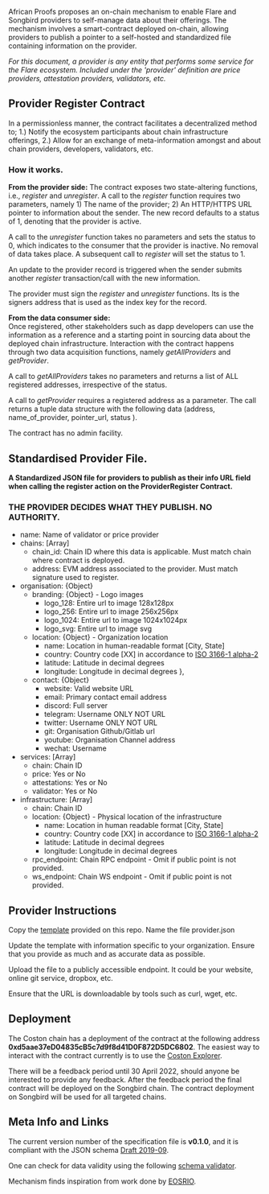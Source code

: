 African Proofs proposes an on-chain mechanism to enable Flare and Songbird providers to self-manage data about their offerings. The mechanism involves a smart-contract deployed on-chain, allowing providers to publish a pointer to a self-hosted and standardized file containing information on the provider. 

*For this document, a provider is any entity that performs some service for the Flare ecosystem. Included under the 'provider' definition are price providers, attestation providers, validators, etc.*

## Provider Register Contract
In a permissionless manner, the contract facilitates a decentralized method to; 1.) Notify the ecosystem participants about chain infrastructure offerings, 2.) Allow for an exchange of meta-information amongst and about chain providers, developers, validators, etc.

### How it works.

**From the provider side:**
The contract exposes two state-altering functions, i.e., *register* and *unregister*. 
A call to the *register* function requires two parameters, namely 1) The name of the provider; 2) An HTTP/HTTPS URL pointer to information about the sender. The new record defaults to a status of 1, denoting that the provider is active. 

A call to the *unregister* function takes no parameters and sets the status to 0, which indicates to the consumer that the provider is inactive. No removal of data takes place. A subsequent call to *register* will set the status to 1.

An update to the provider record is triggered when the sender submits another *register* transaction/call with the new information.

The provider must sign the *register* and *unregister* functions. Its is the signers address that is used as the index key for the record.

**From the data consumer side:**   
Once registered, other stakeholders such as dapp developers can use the information as a reference and a starting point in sourcing data about the deployed chain infrastructure. Interaction with the contract happens through two data acquisition functions, namely *getAllProviders* and *getProvider*.

A call to *getAllProviders* takes no parameters and returns a list of ALL registered addresses, irrespective of the status.

A call to *getProvider* requires a registered address as a parameter. The call returns a tuple data structure with the following data (address, name_of_provider, pointer_url, status ).

The contract has no admin facility.


## Standardised Provider File.
**A Standardized JSON file for providers to publish as their info URL field when calling the register action on the ProviderRegister Contract.**

### THE PROVIDER DECIDES WHAT THEY PUBLISH. NO AUTHORITY.

- name: Name of validator or price provider
- chains: [Array]
    - chain_id: Chain ID where this data is applicable. Must match chain where contract is deployed.
    - address: EVM address associated to the provider. Must match signature used to register.
- organisation: {Object}
  - branding: {Object} - Logo images
      - logo_128: Entire url to image 128x128px
      - logo_256: Entire url to image 256x256px 
      - logo_1024: Entire url to image 1024x1024px
      - logo_svg: Entire url to image svg
   - location: {Object} - Organization location
      - name: Location in human-readable format [City, State]
      - country: Country code [XX] in accordance to [ISO 3166-1 alpha-2](https://en.wikipedia.org/wiki/ISO_3166-1_alpha-2)
      - latitude: Latitude in decimal degrees
      - longitude: Longitude in decimal degrees
    },
  - contact: {Object} 
    - website: Valid website URL
    - email: Primary contact email address
    - discord: Full server
    - telegram: Username ONLY NOT URL
    - twitter: Username ONLY NOT URL
    - git: Organisation Github/Gitlab url
    - youtube: Organisation Channel address
    - wechat: Username
- services: [Array]
  - chain: Chain ID
  - price: Yes or No
  - attestations: Yes or No
  - validator: Yes or No
- infrastructure: [Array]
    - chain: Chain ID
    - location: {Object} - Physical location of the infrastructure
        - name: Location in human readable format [City, State]
        - country: Country code [XX] in accordance to [ISO 3166-1 alpha-2](https://en.wikipedia.org/wiki/ISO_3166-1_alpha-2)
        - latitude: Latitude in decimal degrees
        - longitude: Longitude in decimal degrees
    - rpc_endpoint: Chain RPC endpoint - Omit if public point is not provided.
    - ws_endpoint: Chain WS endpoint - Omit if public point is not provided.

## Provider Instructions 
Copy the [template](https://github.com/africanproofs/provider-register/blob/main/assets/provider.template.json) provided on this repo. Name the file provider.json

Update the template with information specific to your organization. Ensure that you provide as much and as accurate data as possible.

Upload the file to a publicly accessible endpoint. It could be your website, online git service, dropbox, etc.

Ensure that the URL is downloadable by tools such as curl, wget, etc.

## Deployment

The Coston chain has a deployment of the contract at the following address **0xd5aae37eD04835cB5c7d9f8d41D0F872D5DC6802**. 
The easiest way to interact with the contract currently is to use the [Coston Explorer](https://coston-explorer.flare.network/address/0xd5aae37eD04835cB5c7d9f8d41D0F872D5DC6802/transactions). 

There will be a feedback period until 30 April 2022, should anyone be interested to provide any feedback.
After the feedback period the final contract will be deployed on the Songbird chain. The contract deployment on Songbird will be used for all targeted chains.

## Meta Info and Links
The current version number of the specification file is **v0.1.0**, and it is compliant with the JSON schema [Draft 2019-09](https://json-schema.org/specification-links.html#2019-09-formerly-known-as-draft-8).

One can check for data validity using the following [schema validator](https://www.jsonschemavalidator.net/).

Mechanism finds inspiration from work done by [EOSRIO](https://eosrio.io/).
